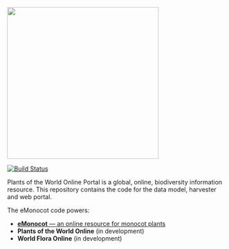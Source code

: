 <image src="https://rawgit.com/RBGKew/powop/master/emonocot-portal/src/main/frontend/src/img/svg/sprite-kew-science-potwp.svg" width="350px"/>

[![Build Status](https://travis-ci.org/RBGKew/powop.svg?branch=master)](https://travis-ci.org/RBGKew/powop)

Plants of the World Online Portal is a global, online, biodiversity information
resource.  This repository contains the code for the data model, harvester 
and web portal.

The eMonocot code powers:
* [**eMonocot** — an online resource for monocot plants](http://emonocot.org/)
* **Plants of the World Online** (in development)
* **World Flora Online** (in development)
